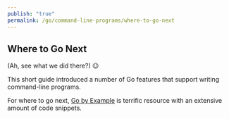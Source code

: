 ```yaml
---
publish: "true"
permalink: /go/command-line-programs/where-to-go-next
---
```

## Where to Go Next

(Ah, see what we did there?) 😉

This short guide introduced a number of Go features that support writing command-line programs.

For where to go next, [Go by Example](https://gobyexample.com/) is terrific resource with an extensive amount of code snippets.

